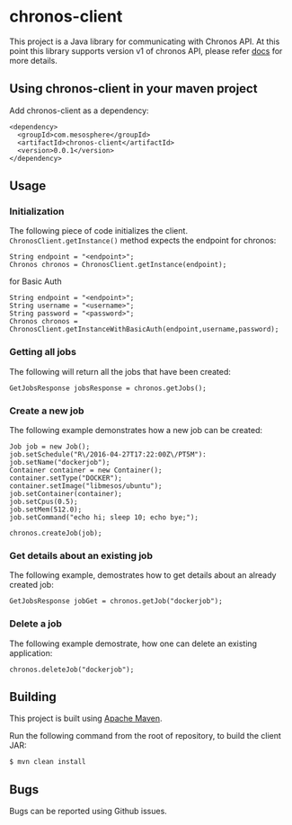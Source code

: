 # chronos-client

This project is a Java library for communicating with Chronos API. At this point this library supports version v1 of chronos API, please refer [docs](https://mesos.github.io/chronos/docs/api.html) for more details.

## Using chronos-client in your maven project

Add chronos-client as a dependency:

```
<dependency>
  <groupId>com.mesosphere</groupId>
  <artifactId>chronos-client</artifactId>
  <version>0.0.1</version>
</dependency>
```


## Usage

### Initialization

The following piece of code initializes the client. ```ChronosClient.getInstance()``` method expects the endpoint for chronos:

```
String endpoint = "<endpoint>";
Chronos chronos = ChronosClient.getInstance(endpoint);
```

for Basic Auth

```
String endpoint = "<endpoint>";
String username = "<username>";
String password = "<password>";
Chronos chronos = ChronosClient.getInstanceWithBasicAuth(endpoint,username,password);
```

### Getting all jobs

The following will return all the jobs that have been created:

```
GetJobsResponse jobsResponse = chronos.getJobs();
```

### Create a new job

The following example demonstrates how a new job can be created:
```
Job job = new Job();
job.setSchedule("R\/2016-04-27T17:22:00Z\/PT5M"):
job.setName("dockerjob");
Container container = new Container();
container.setType("DOCKER");
container.setImage("libmesos/ubuntu");
job.setContainer(container);
job.setCpus(0.5);
job.setMem(512.0);
job.setCommand("echo hi; sleep 10; echo bye;");

chronos.createJob(job);
```

### Get details about an existing job

The following example, demostrates how to get details about an already created job:

```
GetJobsResponse jobGet = chronos.getJob("dockerjob");
```

### Delete a job

The following example demostrate, how one can delete an existing application:
```
chronos.deleteJob("dockerjob");
```

## Building

This project is built using [Apache Maven](http://maven.apache.org/).

Run the following command from the root of repository, to build the client JAR:

```
$ mvn clean install
```

## Bugs

Bugs can be reported using Github issues.
